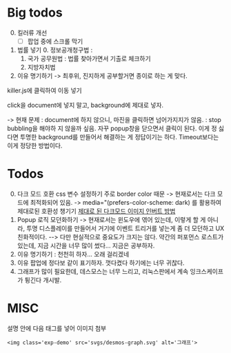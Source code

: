 # Big todos

0. 킬러류 개선
    * [ ] 팝업 중에 스크롤 막기
1. 법률 넣기
    0. 정보공개청구법 : 
    1. 국가 공무원법 : 법률 찾아가면서 기출로 체크하기
    2. 지방자치법
2. 이유 명기하기
    -> 최후위, 진지하게 공부할거면 종이로 하는 게 맞다.

killer.js에 클릭하여 이동 넣기

click을 document에 넣지 말고, background에 제대로 넣자. 

-> 현재 문제
    : document에 하지 않으니, 마진을 클릭하면 넘어가지지가 않음. 
    : stop bubbling을 해야하 지 않을까 싶음. 자꾸 popup창을 닫으면서 클릭이 된다. 이게 정 싫다면 투명한 background를 만들어서 해결하는 게 정답이기는 하다. Timeout보다는 이게 정당한 방법이다. 

# Todos

0. 다크 모드 호환 css 변수 설정하기 주로 border color 때문
    -> 현재로서는 다크 모드에 최적화되어 있음.
    -> media="(prefers-color-scheme: dark) 를 활용하여 제대로된 호환성 챙기기
    [제대로 된 다크모드 이미지 인버트 방법](https://stackoverflow.com/questions/74638826/alternate-images-based-on-users-color-preference-without-using-javascript)
0. Popup 로직 모던화하기
    -> 현재로서는 윈도우에 엮어 있는데, 이렇게 할 게 아니라, 투명 디스플레이를 만들어서 거기에 이벤트 트리거를 넣는게 좀 더 모던하고 UX 친화적이다. 
    --> 다만 현실적으로 중요도가 크지는 않다. 약간의 퍼포먼스 로스트가 있는데, 지금 시간을 너무 많이 썼다... 지금은 공부하자.
1. 이유 명기하기 : 천천히 하자... 오래 걸리겠네
0. 이유 팝업에 정다보 같이 표기하자. 껏다켰다 하기에는 너무 귀찮다.
2. 그래프가 많이 필요한데, 데스모스는 너무 느리고, 리눅스판에서 계속 잉크스케이프가 튕긴다 개시발.

# MISC

설명 안에 다음 태그를 넣어 이미지 첨부 

```
<img class='exp-demo' src='svgs/desmos-graph.svg' alt='그래프'>
```
